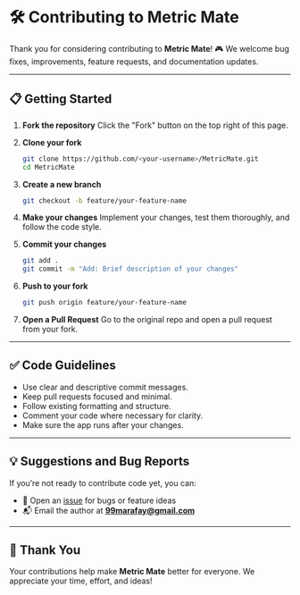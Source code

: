 # 🛠 Contributing to Metric Mate

Thank you for considering contributing to **Metric Mate**! 🎮
We welcome bug fixes, improvements, feature requests, and documentation updates.

---

## 📋 Getting Started

1. **Fork the repository**
   Click the "Fork" button on the top right of this page.

2. **Clone your fork**

   ```bash
   git clone https://github.com/<your-username>/MetricMate.git
   cd MetricMate
   ```

3. **Create a new branch**

   ```bash
   git checkout -b feature/your-feature-name
   ```

4. **Make your changes**
   Implement your changes, test them thoroughly, and follow the code style.

5. **Commit your changes**

   ```bash
   git add .
   git commit -m "Add: Brief description of your changes"
   ```

6. **Push to your fork**

   ```bash
   git push origin feature/your-feature-name
   ```

7. **Open a Pull Request**
   Go to the original repo and open a pull request from your fork.

---

## ✅ Code Guidelines

- Use clear and descriptive commit messages.
- Keep pull requests focused and minimal.
- Follow existing formatting and structure.
- Comment your code where necessary for clarity.
- Make sure the app runs after your changes.

---

## 💡 Suggestions and Bug Reports

If you’re not ready to contribute code yet, you can:

- 📌 Open an [issue](https://github.com/rafay99-epic/MetricMate/issues) for bugs or feature ideas
- 📬 Email the author at **[99marafay@gmail.com](mailto:99marafay@gmail.com)**

---

## 🙌 Thank You

Your contributions help make **Metric Mate** better for everyone.
We appreciate your time, effort, and ideas!
